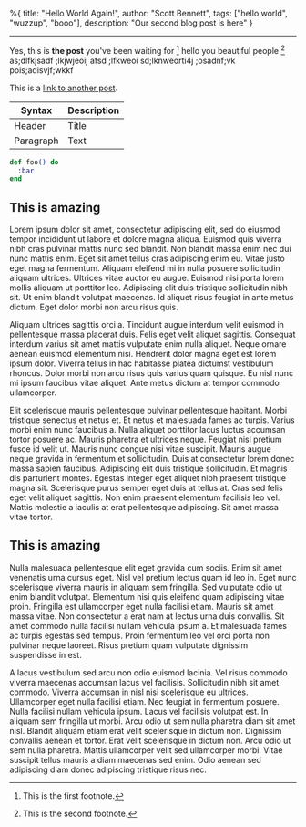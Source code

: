 %{
title: "Hello World Again!",
author: "Scott Bennett",
tags: ["hello world", "wuzzup", "booo"],
description: "Our second blog post is here"
}

---

Yes, this is **the post** you've been waiting for [^1] hello you beautiful people [^2] as;dlfkjsadf ;lkjwjeoij afsd ;lfkweoi sd;lknweorti4j ;osadnf;vk pois;adisvjf;wkkf

This is a [link to another post](/first-post).

| Syntax    | Description |
| --------- | ----------- |
| Header    | Title       |
| Paragraph | Text        |

```elixir
def foo() do
  :bar
end
```

## This is amazing

Lorem ipsum dolor sit amet, consectetur adipiscing elit, sed do eiusmod tempor incididunt ut labore et dolore magna aliqua. Euismod quis viverra nibh cras pulvinar mattis nunc sed blandit. Non blandit massa enim nec dui nunc mattis enim. Eget sit amet tellus cras adipiscing enim eu. Vitae justo eget magna fermentum. Aliquam eleifend mi in nulla posuere sollicitudin aliquam ultrices. Ultrices vitae auctor eu augue. Euismod nisi porta lorem mollis aliquam ut porttitor leo. Adipiscing elit duis tristique sollicitudin nibh sit. Ut enim blandit volutpat maecenas. Id aliquet risus feugiat in ante metus dictum. Eget dolor morbi non arcu risus quis.

Aliquam ultrices sagittis orci a. Tincidunt augue interdum velit euismod in pellentesque massa placerat duis. Felis eget velit aliquet sagittis. Consequat interdum varius sit amet mattis vulputate enim nulla aliquet. Neque ornare aenean euismod elementum nisi. Hendrerit dolor magna eget est lorem ipsum dolor. Viverra tellus in hac habitasse platea dictumst vestibulum rhoncus. Dolor morbi non arcu risus quis varius quam quisque. Eu nisl nunc mi ipsum faucibus vitae aliquet. Ante metus dictum at tempor commodo ullamcorper.

Elit scelerisque mauris pellentesque pulvinar pellentesque habitant. Morbi tristique senectus et netus et. Et netus et malesuada fames ac turpis. Varius morbi enim nunc faucibus a. Nulla aliquet porttitor lacus luctus accumsan tortor posuere ac. Mauris pharetra et ultrices neque. Feugiat nisl pretium fusce id velit ut. Mauris nunc congue nisi vitae suscipit. Mauris augue neque gravida in fermentum et sollicitudin. Duis at consectetur lorem donec massa sapien faucibus. Adipiscing elit duis tristique sollicitudin. Et magnis dis parturient montes. Egestas integer eget aliquet nibh praesent tristique magna sit. Scelerisque purus semper eget duis at tellus at. Cras sed felis eget velit aliquet sagittis. Non enim praesent elementum facilisis leo vel. Mattis molestie a iaculis at erat pellentesque adipiscing. Sit amet massa vitae tortor.

## This is amazing

Nulla malesuada pellentesque elit eget gravida cum sociis. Enim sit amet venenatis urna cursus eget. Nisl vel pretium lectus quam id leo in. Eget nunc scelerisque viverra mauris in aliquam sem fringilla. Sed vulputate odio ut enim blandit volutpat. Elementum nisi quis eleifend quam adipiscing vitae proin. Fringilla est ullamcorper eget nulla facilisi etiam. Mauris sit amet massa vitae. Non consectetur a erat nam at lectus urna duis convallis. Sit amet commodo nulla facilisi nullam vehicula ipsum a. Et malesuada fames ac turpis egestas sed tempus. Proin fermentum leo vel orci porta non pulvinar neque laoreet. Risus pretium quam vulputate dignissim suspendisse in est.

A lacus vestibulum sed arcu non odio euismod lacinia. Vel risus commodo viverra maecenas accumsan lacus vel facilisis. Sollicitudin nibh sit amet commodo. Viverra accumsan in nisl nisi scelerisque eu ultrices. Ullamcorper eget nulla facilisi etiam. Nec feugiat in fermentum posuere. Nulla facilisi nullam vehicula ipsum. Lacus vel facilisis volutpat est. In aliquam sem fringilla ut morbi. Arcu odio ut sem nulla pharetra diam sit amet nisl. Blandit aliquam etiam erat velit scelerisque in dictum non. Dignissim convallis aenean et tortor. Erat velit scelerisque in dictum non. Arcu odio ut sem nulla pharetra. Mattis ullamcorper velit sed ullamcorper morbi. Vitae suscipit tellus mauris a diam maecenas sed enim. Odio aenean sed adipiscing diam donec adipiscing tristique risus nec.

[^1]: This is the first footnote.
[^2]: This is the second footnote.
